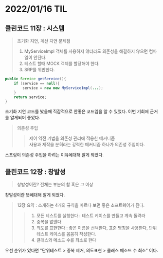 # 2022/01/16 TIL

## 클린코드 11장 : 시스템

> 초기화 지연, 계산 지연 문제점
>
> 1. MyServiceImpl 객체를 사용하지 않더라도 의존성을 해결하지 않으면 컴파일이 안된다.
> 2. 테스트 할때 MOCK 객체를 할당해야 한다.
> 3. SRP를 위반한다.

```java
public Service getService(){
    if (service == null){
        service = new new MyServiceImpl(...);
    }
    return service;
}
```

초기화 지연 코드를 봤을때 직감적으로 안좋은 코드임을 알 수 있었다. 이번 기회에 근거를 알게되어 좋았다.

> 의존성 주입
>
> > 제어 역전 기법을 의존성 관리에 적용한 메커니즘  
> > 사용과 제작을 분히라는 강력한 메커니즘 하나가 의존성 주입이다.

스프링이 의존성 주입을 하려는 이유에대해 알게 되었다.

## 클린코드 12장 : 창발성

> 창발성이란? 전체는 부분의 합 혹은 그 이상

창발성이란 뜻에대해 알게 되었다.

> 12장 요약 : 소개하는 4개의 규칙을 따르다 보면 좋은 소프트웨어가 된다.
>
> > 1.  모든 테스트를 실행한다 : 테스트 케이스를 만들고 계속 돌려라
> > 2.  중복을 없앤다
> > 3.  의도를 표현한다 : 좋은 이름을 선택한다, 표준 명칭을 사용한다, 단위 테스트 케이스를 꼼꼼히 작성한다.
> > 4.  클래스와 메소드 수를 최소로 한다

우선 순위가 있다면 "단위테스트 > 중복 제거, 의도표현 > 클래스 메소드 수 최소" 이다.
